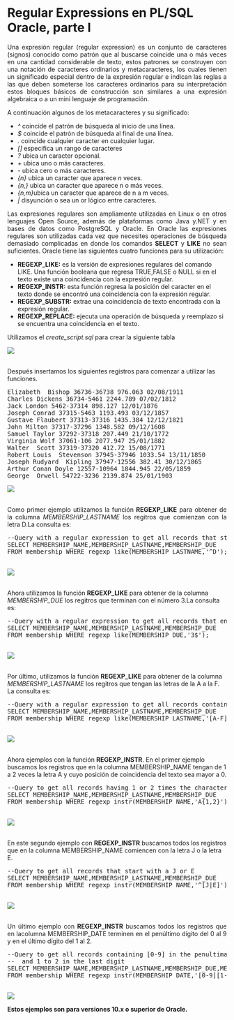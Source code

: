 # Regular Expressions en PL/SQL Oracle, parte I

<p align="justify">
Una expresión regular (regular expression) es un conjunto de caracteres (signos) conocido como patrón que al buscarse coincide una o más veces en una cantidad considerable de texto, estos patrones se construyen con una notación de caracteres ordinarios y metacaracteres, los cuales tienen un significado especial dentro de la expresión regular e indican las reglas a las que deben someterse los caracteres ordinarios para su interpretación estos bloques básicos de construcción son similares a una expresión algebraica o a un mini lenguaje de programación.</p>
<p align="justify">A continuación algunos de los metacaracteres y su significado:
<ul>
<li><i>^</i>    coincide el patrón de búsqueda al inicio de una línea.</li>
<li><i>$</i>    coincide el patrón de búsqueda al final de una línea.</li>
<li><i>.</i>    coincide cualquier caracter en cualquier lugar. </li>
<li><i>[]</i>   especifica un rango de caracteres</li>
<li><i>?</i>    ubica un caracter opcional.</li>
<li><i>+</i>    ubica uno o más caracteres.</li>
<li><i>-</i>    ubica cero o más caracteres.</li>
<li><i>{n}</i>  ubica un caracter que aparece <i>n</i> veces.</li>
<li><i>{n,}</i> ubica un caracter que aparece n o más veces.</li>
<li><i>{n,m}</i>ubica un caracter que aparece de n a m veces.</li>
<li><i>|</i>    disyunción o sea un or lógico entre caracteres.</li>
</ul>
</p>
<p align="justify">Las expresiones regulares son ampliamente utilizadas en Linux o en otros lenguajes Open Source, además de plataformas como Java y.NET y en bases de datos como PostgreSQL y Oracle.
En Oracle las expresiones regulares son utilizadas cada vez que necesites operaciones de búsqueda demasiado complicadas en donde los comandos <b>SELECT</b> y <b>LIKE</b> no sean suficientes.
Oracle tiene las siguientes cuatro funciones para su utilización:
</p>
<ul>
<li><b>REGEXP_LIKE:</b> es la versión de expresiones regulares del comando LIKE. Una función booleana que regresa TRUE,FALSE o NULL si en el texto existe una coincidencia con la expresión regular.</li>
<li><b>REGEXP_INSTR:</b> esta función regresa la posición del caracter  en el  texto donde se encontró una coincidencia con la expresión regular. </li>
<li><b>REGEXP_SUBSTR:</b> extrae una coincidencia de texto encontrada con la expresión regular.</li>
<li><b>REGEXP_REPLACE:</b> ejecuta una operación de búsqueda y reemplazo si se encuentra una coincidencia en el texto.</li>
</ul>
<p>Utilizamos el <i>create_script.sql</i> para crear la siguiente tabla</p>
<div>
<IMG src="images/Table.png">
</div><br>
<p>Después insertamos los siguientes registros para comenzar a utilizar las funciones.</p>
<pre>
Elizabeth  Bishop 36736-36738 976.063 02/08/1911
Charles Dickens 36734-5461 2244.789 07/02/1812
Jack London 5462-37314 898.127 12/01/1876
Joseph Conrad 37315-5463 1193.493 03/12/1857
Gustave Flaubert 37313-37316 1435.384 12/12/1821
John Milton 37317-37296 1348.582 09/12/1608
Samuel Taylor 37292-37318 207.449 21/10/1772
Virginia Wolf 37061-106 2077.947 25/01/1882
Walter  Scott 37319-37320 412.72 15/08/1771
Robert Louis  Stevenson 37945-37946 1033.54 13/11/1850
Joseph Rudyard  Kipling 37947-12556 382.41 30/12/1865
Arthur Conan Doyle 12557-10964 1844.945 22/05/1859
George  Orwell 54722-3236 2139.874 25/01/1903
</pre>
<div>
<IMG src="images/fig1.png">
</div><br>
<p align="justify">Como primer ejemplo utilizamos la función <b>REGEXP_LIKE</b> para obtener de la columna <i>MEMBERSHIP_LASTNAME</i>
los regitros que comienzan con la letra D.La consulta es:</p>
<div>
<pre>
--Query with a regular expression to get all records that start with D
SELECT MEMBERSHIP_NAME,MEMBERSHIP_LASTNAME,MEMBERSHIP_DUE
FROM membership WHERE regexp_like(MEMBERSHIP_LASTNAME,'^D');
</pre>
</div><br>
<div>
<IMG src="images/fig2.png">
</div>
<br>
<p>Ahora utilizamos la función <b>REGEXP_LIKE</b> para obtener de la columna <i>MEMBERSHIP_DUE</i>
los regitros que terminan con el número 3.La consulta es:</p>
<div>
<pre>
--Query with a regular expression to get all records that end with 3
SELECT MEMBERSHIP_NAME,MEMBERSHIP_LASTNAME,MEMBERSHIP_DUE
FROM membership WHERE regexp_like(MEMBERSHIP_DUE,'3$');
</pre>
</div><br>
<div>
<IMG src="images/fig3.png">
</div>
<br>
<p>Por último, utilizamos la función <b>REGEXP_LIKE</b> para obtener de la columna <i>MEMBERSHIP_LASTNAME</i>
los regitros que tengan las letras de la A a la F.  La consulta es:</p>
<div>
<pre>
--Query with a regular expression to get all records containing A to F
SELECT MEMBERSHIP_NAME,MEMBERSHIP_LASTNAME,MEMBERSHIP_DUE
FROM membership WHERE regexp_like(MEMBERSHIP_LASTNAME,'[A-F]');
</pre>
</div><br>
<div>
<IMG src="images/fig4.png">
</div><br>
<p>Ahora ejemplos con la función <b>REGEXP_INSTR</b>. En el primer ejemplo
buscamos los registros que en la columna MEMBERSHIP_NAME 
tengan de 1 a 2 veces la letra A y cuyo posición de coincidencia del texto sea mayor 
    a 0.</p>
<div>
<pre>
--Query to get all records having 1 or 2 times the character A 
SELECT MEMBERSHIP_NAME,MEMBERSHIP_LASTNAME,MEMBERSHIP_DUE
FROM membership WHERE regexp_instr(MEMBERSHIP_NAME,'A{1,2}') > 0;
</pre>
</div><br>
<div>
<IMG src="images/fig5.png">
</div><br>
<p>En este segundo ejemplo con <b>REGEXP_INSTR</b> buscamos todos los registros que en la columna 
    MEMBERSHIP_NAME comiencen con la letra J o la letra E.</p>
<div>
<pre>
--Query to get all records that start with a J or E
SELECT MEMBERSHIP_NAME,MEMBERSHIP_LASTNAME,MEMBERSHIP_DUE
FROM membership WHERE regexp_instr(MEMBERSHIP_NAME,'^[J|E]') > 0;
</pre>
</div><br>
<div>
<IMG src="images/fig6.png"
></div><br>
<p align="justify">
Un último ejemplo con <b>REGEXP_INSTR</b> buscamos todos los registros que en lacolumna MEMBERSHIP_DATE terminen en el penúltimo dígito del 0 al 9 y en el último dígito del 1 al 2.</p>
<div>
<pre>
--Query to get all records containing [0-9] in the penultimate digit
--  and 1 to 2 in the last digit 
SELECT MEMBERSHIP_NAME,MEMBERSHIP_LASTNAME,MEMBERSHIP_DUE,MEMBERSHIP_DATE
FROM membership WHERE regexp_instr(MEMBERSHIP_DATE,'[0-9][1-2]$') > 0;
</pre>
</div><br>
<div>
<IMG src="images/fig7.png">
</div>
<p>
<b>Estos ejemplos son para versiones 10.x o superior de Oracle.</b>
</p>